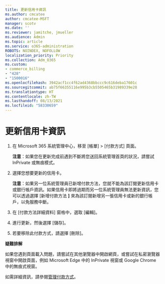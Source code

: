 ```yaml
---
title: 更新信用卡資訊
ms.author: cmcatee
author: cmcatee-MSFT
manager: scotv
ms.date: ''
ms.reviewer: jamitche, jmueller
ms.audience: Admin
ms.topic: article
ms.service: o365-administration
ROBOTS: NOINDEX, NOFOLLOW
localization_priority: Priority
ms.collection: Adm_O365
ms.custom:
- commerce_billing
- "428"
- "1500016"
ms.openlocfilehash: 3942acf1cc4f62ad4368bbccc9c616deba17601c
ms.sourcegitcommit: ab75f66355116e995b3cb5505465b31989339e28
ms.translationtype: HT
ms.contentlocale: zh-TW
ms.lasthandoff: 08/13/2021
ms.locfileid: "58330659"
---
```

# <a name="update-credit-card-information"></a>更新信用卡資訊

1. 在 Microsoft 365 系統管理中心，移至 [帳單] \> [付款方式][](https://go.microsoft.com/fwlink/p/?linkid=2018806) 頁面。

    **注意**：如果您在更新完成前遇到不斷將您送回系統管理首頁的狀況，請嘗試 InPrivate 或無痕模式。
  
2. 選擇您想要更新的信用卡。

    **注意**：如果另一位系統管理員已新增付款方法，您就不能為該訂閱更新信用卡或銀行帳戶資訊。如果信用卡即將過期而另一位系統管理員無法更新資訊，您可以透過選擇 [新增付款方法 **]** 來為該訂閱新增另一張信用卡或新的銀行帳戶，以免服務中斷。
  
3. 在 [付款方法詳細資料] 窗格中，選取 [編輯]。

4. 進行更新，然後選擇 [儲存]。

5. 若要移除此付款方式，請選擇 [刪除]。

**疑難排解**

如果您遇到頁面載入問題，請嘗試在其他瀏覽器中開啟網頁，或嘗試在私密瀏覽器視窗中開啟頁面，例如 Microsoft Edge 中的 InPrivate 視窗或 Google Chrome 中的無痕式視窗。 

如需詳細資訊，請參閱[管理付款方式](https://docs.microsoft.com/microsoft-365/commerce/billing-and-payments/manage-payment-methods)。